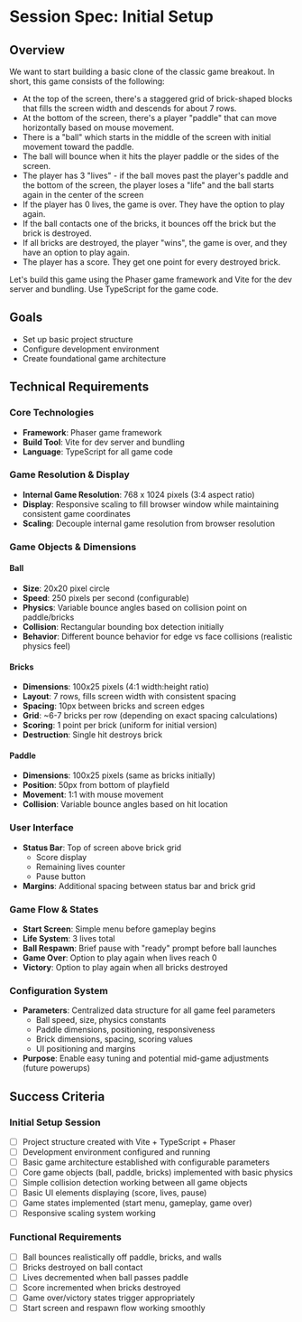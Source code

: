# Session Spec: Initial Setup

## Overview

We want to start building a basic clone of the classic game breakout. In short, this game consists of the following:

- At the top of the screen, there's a staggered grid of brick-shaped blocks that fills the screen width and descends for about 7 rows.
- At the bottom of the screen, there's a player "paddle" that can move horizontally based on mouse movement.
- There is a "ball" which starts in the middle of the screen with initial movement toward the paddle.
- The ball will bounce when it hits the player paddle or the sides of the screen.
- The player has 3 "lives" - if the ball moves past the player's paddle and the bottom of the screen, the player loses a "life" and the ball starts again in the center of the screen
- If the player has 0 lives, the game is over. They have the option to play again.
- If the ball contacts one of the bricks, it bounces off the brick but the brick is destroyed.
- If all bricks are destroyed, the player "wins", the game is over, and they have an option to play again.
- The player has a score. They get one point for every destroyed brick.

Let's build this game using the Phaser game framework and Vite for the dev server and bundling.
Use TypeScript for the game code.

## Goals

- Set up basic project structure
- Configure development environment
- Create foundational game architecture

## Technical Requirements

### Core Technologies
- **Framework**: Phaser game framework
- **Build Tool**: Vite for dev server and bundling  
- **Language**: TypeScript for all game code

### Game Resolution & Display
- **Internal Game Resolution**: 768 x 1024 pixels (3:4 aspect ratio)
- **Display**: Responsive scaling to fill browser window while maintaining consistent game coordinates
- **Scaling**: Decouple internal game resolution from browser resolution

### Game Objects & Dimensions

#### Ball
- **Size**: 20x20 pixel circle
- **Speed**: 250 pixels per second (configurable)
- **Physics**: Variable bounce angles based on collision point on paddle/bricks
- **Collision**: Rectangular bounding box detection initially
- **Behavior**: Different bounce behavior for edge vs face collisions (realistic physics feel)

#### Bricks  
- **Dimensions**: 100x25 pixels (4:1 width:height ratio)
- **Layout**: 7 rows, fills screen width with consistent spacing
- **Spacing**: 10px between bricks and screen edges
- **Grid**: ~6-7 bricks per row (depending on exact spacing calculations)
- **Scoring**: 1 point per brick (uniform for initial version)
- **Destruction**: Single hit destroys brick

#### Paddle
- **Dimensions**: 100x25 pixels (same as bricks initially)
- **Position**: 50px from bottom of playfield
- **Movement**: 1:1 with mouse movement
- **Collision**: Variable bounce angles based on hit location

### User Interface
- **Status Bar**: Top of screen above brick grid
  - Score display
  - Remaining lives counter  
  - Pause button
- **Margins**: Additional spacing between status bar and brick grid

### Game Flow & States
- **Start Screen**: Simple menu before gameplay begins
- **Life System**: 3 lives total
- **Ball Respawn**: Brief pause with "ready" prompt before ball launches
- **Game Over**: Option to play again when lives reach 0
- **Victory**: Option to play again when all bricks destroyed

### Configuration System
- **Parameters**: Centralized data structure for all game feel parameters
  - Ball speed, size, physics constants
  - Paddle dimensions, positioning, responsiveness  
  - Brick dimensions, spacing, scoring values
  - UI positioning and margins
- **Purpose**: Enable easy tuning and potential mid-game adjustments (future powerups)

## Success Criteria

### Initial Setup Session
- [ ] Project structure created with Vite + TypeScript + Phaser
- [ ] Development environment configured and running
- [ ] Basic game architecture established with configurable parameters
- [ ] Core game objects (ball, paddle, bricks) implemented with basic physics
- [ ] Simple collision detection working between all game objects
- [ ] Basic UI elements displaying (score, lives, pause)
- [ ] Game states implemented (start menu, gameplay, game over)
- [ ] Responsive scaling system working

### Functional Requirements
- [ ] Ball bounces realistically off paddle, bricks, and walls
- [ ] Bricks destroyed on ball contact
- [ ] Lives decremented when ball passes paddle
- [ ] Score incremented when bricks destroyed
- [ ] Game over/victory states trigger appropriately
- [ ] Start screen and respawn flow working smoothly